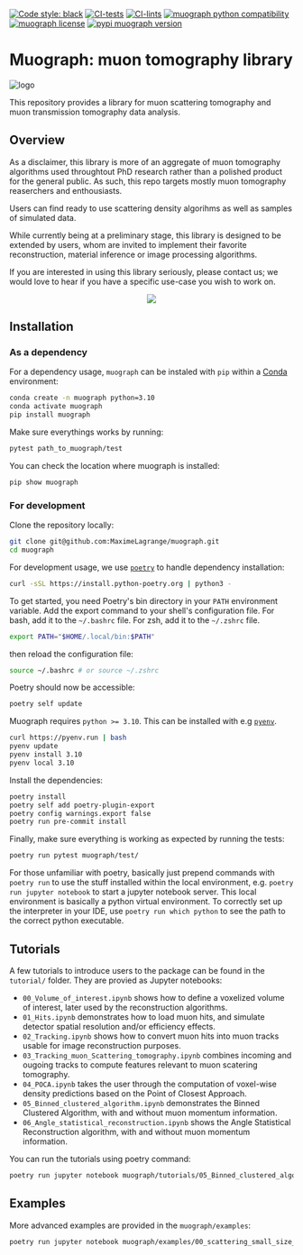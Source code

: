 [![Code style: black](https://img.shields.io/badge/code%20style-black-000000.svg)](https://github.com/psf/black)
[![CI-tests](https://github.com/MaximeLagrange/muograph/actions/workflows/test.yml/badge.svg)](https://github.com/MaximeLagrange/muograph/actions)
[![CI-lints](https://github.com/MaximeLagrange/muograph/actions/workflows/lint.yml/badge.svg)](https://github.com/MaximeLagrange/muograph/actions)
[![muograph python compatibility](https://img.shields.io/pypi/pyversions/muograph.svg)](https://pypi.python.org/pypi/muograph)
[![muograph license](https://img.shields.io/pypi/l/muograph.svg)](https://pypi.python.org/pypi/muograph)
[![pypi muograph version](https://img.shields.io/pypi/v/muograph.svg)](https://pypi.python.org/pypi/muograph)

# Muograph: muon tomography library

![logo](https://drive.google.com/uc?id=1VbnNRMNspKIhvf1e5_U_4oZadRiaLM_M)


This repository provides a library for muon scattering tomography and muon transmission tomography data analysis.

## Overview

As a disclaimer, this library is more of an aggregate of muon tomography algorithms used throughtout PhD research rather than a polished product for the general public. As such, this repo targets mostly muon tomography reaserchers and enthousiasts.

Users can find ready to use scattering density algorihms as well as samples of simulated data.

While currently being at a preliminary stage, this library is designed to be extended by users, whom are invited to implement their favorite reconstruction, material inference or image processing algorithms.

If you are interested in using this library seriously, please contact us; we would love to hear if you have a specific use-case you wish to work on.

<p align="center">
  <img src="https://drive.google.com/uc?id=1m1e9KE8Ei6cQRzPsp-W47o0uZvFO0Nb3" />
</p>

## Installation

### As a dependency

For a dependency usage, `muograph` can be instaled with `pip` within a [Conda](https://docs.conda.io/projects/conda/en/latest/user-guide/install/index.html) environment:


```bash
conda create -n muograph python=3.10
conda activate muograph
pip install muograph
```

Make sure everythings works by running:

```bash
pytest path_to_muograph/test
```

You can check the location where muograph is installed:

```bash
pip show muograph
```

### For development

Clone the repository locally:

```bash
git clone git@github.com:MaximeLagrange/muograph.git
cd muograph
```

For development usage, we use [`poetry`](https://python-poetry.org/docs/#installing-with-the-official-installer) to handle dependency installation:

```bash
curl -sSL https://install.python-poetry.org | python3 -
```

To get started, you need Poetry's bin directory in your `PATH` environment variable. Add  the export command to your shell's configuration file. For bash, add it to the `~/.bashrc` file. For zsh, add it to the `~/.zshrc` file.

```bash
export PATH="$HOME/.local/bin:$PATH"
```

then reload the configuration file:

```bash
source ~/.bashrc # or source ~/.zshrc
```

Poetry should now be accessible:

```bash
poetry self update
```

Muograph requires `python >= 3.10`. This can be installed with e.g [`pyenv`](https://github.com/pyenv/pyenv).

```bash
curl https://pyenv.run | bash
pyenv update
pyenv install 3.10
pyenv local 3.10
```

Install the dependencies:

```bash
poetry install
poetry self add poetry-plugin-export
poetry config warnings.export false
poetry run pre-commit install
```

Finally, make sure everything is working as expected by running the tests:

```bash
poetry run pytest muograph/test/
```

For those unfamiliar with poetry, basically just prepend commands with `poetry run` to use the stuff installed within the local environment, e.g. `poetry run jupyter notebook` to start a jupyter notebook server. This local environment is basically a python virtual environment. To correctly set up the interpreter in your IDE, use `poetry run which python` to see the path to the correct python executable.


## Tutorials

A few tutorials to introduce users to the package can be found in the `tutorial/` folder. They are provied as Jupyter notebooks:

 - `00_Volume_of_interest.ipynb` shows how to define a voxelized volume of interest, later used by the reconstruction algorithms.
 - `01_Hits.ipynb` demonstrates how to load muon hits, and simulate detector spatial resolution and/or efficiency effects.
 - `02_Tracking.ipynb` shows how to convert muon hits into muon tracks usable for image reconstruction purposes.
 - `03_Tracking_muon_Scattering_tomography.ipynb` combines incoming and ougoing tracks to compute features relevant to muon scatering tomography.
 - `04_POCA.ipynb` takes the user through the computation of voxel-wise density predictions based on the Point of Closest Approach.
 - `05_Binned_clustered_algorithm.ipynb` demonstrates the Binned Clustered Algorithm, with and without muon momentum information.
 - `06_Angle_statistical_reconstruction.ipynb` shows the Angle Statistical Reconstruction algorithm, with and without muon momentum information.

You can run the tutorials using poetry command:

```bash
poetry run jupyter notebook muograph/tutorials/05_Binned_clustered_algorithm.ipynb
```

## Examples

More advanced examples are provided in the `muograph/examples`:

```bash
poetry run jupyter notebook muograph/examples/00_scattering_small_size_statue.ipynb
```